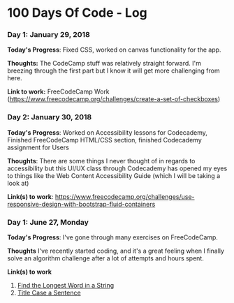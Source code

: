 # 100 Days Of Code - Log

### Day 1: January 29, 2018 

**Today's Progress**: Fixed CSS, worked on canvas functionality for the app.

**Thoughts:** The CodeCamp stuff was relatively straight forward. I'm breezing through the first part but I know it will get more challenging from here.

**Link to work:** FreeCodeCamp Work (https://www.freecodecamp.org/challenges/create-a-set-of-checkboxes)


### Day 2: January 30, 2018 

**Today's Progress**: Worked on Accessibility lessons for Codecademy, Finished FreeCodeCamp HTML/CSS section, finished Codecademy assignment for Users

**Thoughts**: There are some things I never thought of in regards to accessibility but this UI/UX class through Codecademy has opened my eyes to things like the Web Content Accessibility Guide (which I will be taking a look at)

**Link(s) to work**: https://www.freecodecamp.org/challenges/use-responsive-design-with-bootstrap-fluid-containers


### Day 1: June 27, Monday

**Today's Progress**: I've gone through many exercises on FreeCodeCamp.

**Thoughts** I've recently started coding, and it's a great feeling when I finally solve an algorithm challenge after a lot of attempts and hours spent.

**Link(s) to work**
1. [Find the Longest Word in a String](https://www.freecodecamp.com/challenges/find-the-longest-word-in-a-string)
2. [Title Case a Sentence](https://www.freecodecamp.com/challenges/title-case-a-sentence)
